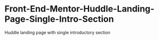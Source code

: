 # Front-End-Mentor-Huddle-Landing-Page-Single-Intro-Section
 Huddle landing page with single introductory section
